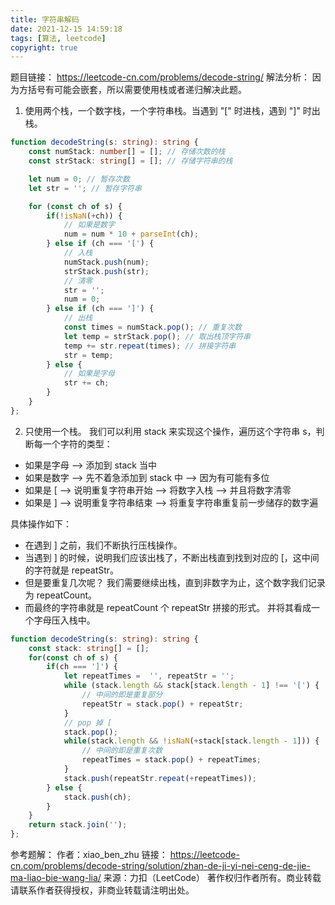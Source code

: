 ```yaml
---
title: 字符串解码
date: 2021-12-15 14:59:18
tags: [算法, leetcode]
copyright: true
---
```

题目链接：
https://leetcode-cn.com/problems/decode-string/
解法分析：
因为方括号有可能会嵌套，所以需要使用栈或者递归解决此题。
1. 使用两个栈，一个数字栈，一个字符串栈。当遇到 "[" 时进栈，遇到 "]" 时出栈。
```ts
function decodeString(s: string): string {
    const numStack: number[] = []; // 存储次数的栈
    const strStack: string[] = []; // 存储字符串的栈

    let num = 0; // 暂存次数
    let str = ''; // 暂存字符串

    for (const ch of s) {
        if(!isNaN(+ch)) {
            // 如果是数字
            num = num * 10 + parseInt(ch);
        } else if (ch === '[') {
            // 入栈
            numStack.push(num);
            strStack.push(str);
            // 清零
            str = '';
            num = 0;
        } else if (ch === ']') {
            // 出栈
            const times = numStack.pop(); // 重复次数
            let temp = strStack.pop(); // 取出栈顶字符串
            temp += str.repeat(times); // 拼接字符串
            str = temp;
        } else {
            // 如果是字母
            str += ch;
        }
    }
};
```

2. 只使用一个栈。
我们可以利用 stack 来实现这个操作，遍历这个字符串 s，判断每一个字符的类型：
- 如果是字母 --> 添加到 stack 当中
- 如果是数字 --> 先不着急添加到 stack 中 --> 因为有可能有多位
- 如果是 [ --> 说明重复字符串开始 --> 将数字入栈 --> 并且将数字清零
- 如果是 ] --> 说明重复字符串结束 --> 将重复字符串重复前一步储存的数字遍

具体操作如下：
- 在遇到 ] 之前，我们不断执行压栈操作。
- 当遇到 ] 的时候，说明我们应该出栈了，不断出栈直到找到对应的 [，这中间的字符就是 repeatStr。
- 但是要重复几次呢？ 我们需要继续出栈，直到非数字为止，这个数字我们记录为 repeatCount。
- 而最终的字符串就是 repeatCount 个 repeatStr 拼接的形式。 并将其看成一个字母压入栈中。

```ts
function decodeString(s: string): string {
    const stack: string[] = [];
    for(const ch of s) {
        if(ch === ']') {
            let repeatTimes =  '', repeatStr = '';
            while (stack.length && stack[stack.length - 1] !== '[') {
                // 中间的即是重复部分
                repeatStr = stack.pop() + repeatStr;
            }
            // pop 掉 [
            stack.pop();
            while(stack.length && !isNaN(+stack[stack.length - 1])) {
                // 中间的即是重复次数
                repeatTimes = stack.pop() + repeatTimes;
            }
            stack.push(repeatStr.repeat(+repeatTimes));
        } else {
            stack.push(ch);
        }
    }
    return stack.join('');
};
```

参考题解：
作者：xiao_ben_zhu
链接：
https://leetcode-cn.com/problems/decode-string/solution/zhan-de-ji-yi-nei-ceng-de-jie-ma-liao-bie-wang-lia/
来源：力扣（LeetCode）
著作权归作者所有。商业转载请联系作者获得授权，非商业转载请注明出处。